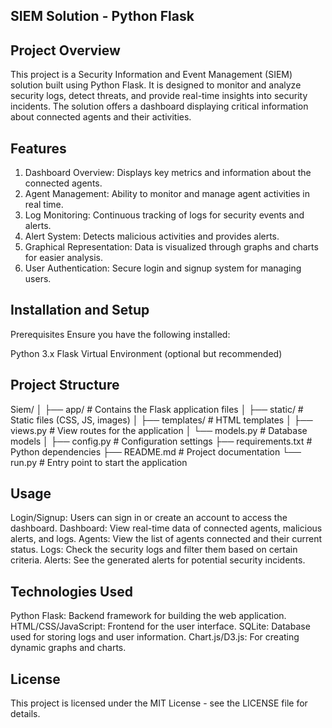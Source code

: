 ## SIEM Solution - Python Flask

## Project Overview

This project is a Security Information and Event Management (SIEM) solution built using Python Flask. It is designed to monitor and analyze security logs, detect threats, and provide real-time insights into security incidents. The solution offers a dashboard displaying critical information about connected agents and their activities.

## Features

1. Dashboard Overview: Displays key metrics and information about the connected agents.
2. Agent Management: Ability to monitor and manage agent activities in real time.
3. Log Monitoring: Continuous tracking of logs for security events and alerts.
4. Alert System: Detects malicious activities and provides alerts.
5. Graphical Representation: Data is visualized through graphs and charts for easier analysis.
6. User Authentication: Secure login and signup system for managing users.

## Installation and Setup

Prerequisites
Ensure you have the following installed:

Python 3.x
Flask
Virtual Environment (optional but recommended)

## Project Structure

Siem/
│
├── app/                    # Contains the Flask application files
│   ├── static/              # Static files (CSS, JS, images)
│   ├── templates/           # HTML templates
│   ├── views.py             # View routes for the application
│   └── models.py            # Database models
│
├── config.py                # Configuration settings
├── requirements.txt         # Python dependencies
├── README.md                # Project documentation
└── run.py                   # Entry point to start the application

## Usage
Login/Signup: Users can sign in or create an account to access the dashboard.
Dashboard: View real-time data of connected agents, malicious alerts, and logs.
Agents: View the list of agents connected and their current status.
Logs: Check the security logs and filter them based on certain criteria.
Alerts: See the generated alerts for potential security incidents.

## Technologies Used
Python Flask: Backend framework for building the web application.
HTML/CSS/JavaScript: Frontend for the user interface.
SQLite: Database used for storing logs and user information.
Chart.js/D3.js: For creating dynamic graphs and charts.

## License
This project is licensed under the MIT License - see the LICENSE file for details.
